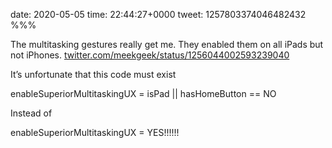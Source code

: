 date: 2020-05-05
time: 22:44:27+0000
tweet: 1257803374046482432
%%%

The multitasking gestures really get me. They enabled them on all iPads but not iPhones. [twitter.com/meekgeek/status/1256044002593239040](https://twitter.com/meekgeek/status/1256044002593239040)

It’s unfortunate that this code must exist

enableSuperiorMultitaskingUX = isPad || hasHomeButton == NO

Instead of

enableSuperiorMultitaskingUX = YES!!!!!!
